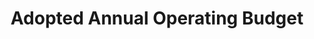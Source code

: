 ---
schema: default
title: Adopted Annual Operating Budget
organization: Knoxville Finance Department
notes: Adopted Annual Operating Budget
resources:
  - name: Adopted Budget 2017-2018
    url: 'http://www.knoxvilletn.gov/UserFiles/Servers/Server_109478/File/Finance/Budget/2017/finalbudget.pdf'
    format: pdf
    spatial: false
license: 'http://www.opendefinition.org/licenses/odc-by'
category:
  - Budget / Finance
maintainer: Jim York
maintainer_email: jyork@knoxvilletn.gov 
---